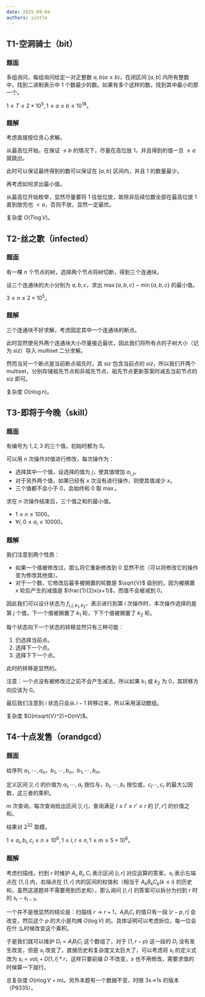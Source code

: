 ```yaml
---
date: 2025-09-04
authors: sintle
---
```


## T1-空洞骑士（bit）

### 题面

多组询问，每组询问给定一对正整数 $a,b(a\leq b)$，在闭区间 $[a,b]$ 内所有整数中，找到二进制表示中 $1$ 个数最少的数。如果有多个这样的数，找到其中最小的那一个。

$1\leq T\leq2\times10^5,1\leq a\leq b\leq10^{18}$。

### 题解

考虑直接按位贪心求解。

从最高位开始，在保证 $\leq b$ 的情况下，尽量在高位放 $1$，并且得到的值一旦 $\geq a$ 就跳出。

此时可以保证最终得到的数可以保证在 $[a,b]$ 区间内，并且 $1$ 的数量最少。

再考虑如何求出最小值。

从最高位开始枚举，显然尽量要将 $1$ 往低位放，故除非后续位数全部在最高位放 $1$ 直到放完也 $<a$，否则不放，显然一定最优。

复杂度 $O(T\log V)$。

## T2-丝之歌（infected）

### 题面

有一棵 $n$ 个节点的树，选择两个节点将树切断，得到三个连通块。

设三个连通块的大小分别为 $a,b,c$，求出 $\max\{a,b,c\}-\min\{a,b,c\}$ 的最小值。

$3\leq n\leq2\times10^5$。

### 题解

三个连通块不好求解，考虑固定其中一个连通块的断点。

此时显然使另外两个连通块大小尽量接近最优，因此我们将所有点的子树大小（记为 $siz$）存入 $\text{multiset}$ 二分求解。

然而当另一个断点是当前断点祖先时，其 $siz$ 包含当前点的 $siz$，所以我们开两个 $\text{multiset}$，分别存储祖先节点和非祖先节点，祖先节点更新答案时减去当前节点的 $siz$ 即可。

复杂度 $O(n\log n)$。

## T3-即将于今晚（skill）

### 题面

有编号为 $1,2,3$ 的三个值，初始时都为 $0$。

可以用 $n$ 次操作对值进行修改，每次操作为：

-   选择其中一个值，设选择的值为 $j$，使其值增加 $a_{i,j}$。
-   对于另外两个值，如果已经有 $x$ 次没有进行操作，则使其值减少 $x$。
-   三个值都不会小于 $0$，会始终和 $0$ 取 $\max$。

求在 $n$ 次操作结束后，三个值之和的最小值。

-   $1\leq n\leq 1000$。
-   $\forall i,0\leq a_i\leq 10000$。

### 题解

我们注意到两个性质：

-   如果一个值被修改过，那么将它重新修改到 $0$ 显然不优（可以将修改它的操作变为修改其他值）。
-   对于一个数，它修改后最多被搁置的轮数是 $\sqrt{V}$ 级别的，因为被搁置 $x$ 轮后产生的减值是 $\frac{1}{2}x(x+1)$，而值不会被减到 $0$。

因此我们可以设计状态为 $f_{i,j,k_1,k_2}$，表示进行到第 $i$ 次操作时，本次操作选择的是第 $j$ 个值，下一个值被搁置了 $k_1$ 轮，下下个值被搁置了 $k_2$ 轮。

每个状态向下一个状态的转移显然只有三种可能：

1.   仍选择当前点。
2.   选择下一个点。
3.   选择下下一个点。

此时的转移是显然的。

注意：一个点没有被修改过之前不会产生减法，所以如果 $k_1$ 或 $k_2$ 为 $0$，其转移方向应该为 $0$。

最后我们注意到 $i$ 状态只会从 $i-1$ 转移过来，所以采用滚动数组。 

复杂度 $O(n\sqrt{V}^2)=O(nV)$。

## T4-十点发售（orandgcd）

### 题面

给序列 $a_1,\cdots,a_n$，$b_1,\cdots,b_n$，$b_1,\cdots,b_n$。

定义区间 $[l,r]$ 的价值为 $a_l,\cdots,a_r$ 按位与，$b_l,\cdots,b_r$ 按位或，$c_l\cdots,c_r$ 的最大公因数，这三者的乘积。

$m$ 次查询，每次查询给出区间 $[l,r]$，查询满足 $l\leq l'\leq r'\leq r$ 的 $[l',r']$ 的价值之和。

结果对 $2^{32}$ 取模。

$1\leq a_i,b_i,c_i\leq n\leq10^6,1\leq l,r\leq n,1\leq m\leq5\times10^6$。

### 题解

考虑扫描线，扫到 $r$ 时维护 $A_i,B_i,C_i$ 表示区间 $[i,r]$ 对应运算的答案，$s_i$ 表示左端点在 $[1,i]$ 内，右端点在 $[1,r]$ 内的区间的权值和（相当于 $A_kB_kC_k(k\leq i)$ 的历史和，虽然这道题并不需要用到历史和），那么询问 $[l,r]$ 的答案可以拆分为扫到 $r$ 时的 $s_r−s_{l−1}$。

一个并不是很显然的结论是：扫描线 $r\rightarrow r+1$，$A_iB_iC_i$ 的值只有一段 $[r−p,r]$ 会 改变，然后这个 $p$ 的大小是均摊 $O(\log V)$ 的。具体证明可以考虑拆位，每一位会在什 么时候改变这个乘积。

于是我们就可以维护 $D_i=A_iB_iC_i$ 这个数组了，对于 $[1,r−p)$ 这一段的 $D_i$ 没有发生改变，但是 $s_i$ 改变了，直接历史和复杂度又太巨大了，可以考虑将 $s_i$ 的定义式改为 $s_i=val_i+D[1,i]*r$，这样只要前缀 $D$ 不改变，$s$ 也不用修改，需要求值的时候算一下就行。

总复杂度 $O(n\log V+m)$。另外本题有一个数据不变，时限 3s->1s 的版本（P9335）。

